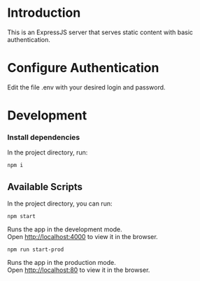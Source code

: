 # Introduction

This is an ExpressJS server that serves static content with basic authentication.

# Configure Authentication

Edit the file .env with your desired login and password.

# Development

### Install dependencies

In the project directory, run:

`npm i`

## Available Scripts

In the project directory, you can run:

`npm start`

Runs the app in the development mode.\
Open [http://localhost:4000](http://localhost:4000) to view it in the browser.

`npm run start-prod`

Runs the app in the production mode.\
Open [http://localhost:80](http://localhost:80) to view it in the browser.
